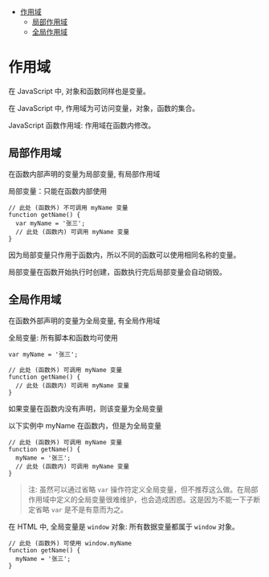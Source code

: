 <!--
 * @Description: 作用域
 * @Author: shenxh
 * @Date: 2021-12-23 16:33:29
 * @LastEditors: shenxh
 * @LastEditTime: 2021-12-23 19:43:02
-->

- [作用域](#作用域)
  - [局部作用域](#局部作用域)
  - [全局作用域](#全局作用域)

# 作用域
在 JavaScript 中, 对象和函数同样也是变量。

在 JavaScript 中, 作用域为可访问变量，对象，函数的集合。

JavaScript 函数作用域: 作用域在函数内修改。

## 局部作用域
在函数内部声明的变量为局部变量, 有局部作用域

局部变量：只能在函数内部使用

```
// 此处 (函数外) 不可调用 myName 变量
function getName() {
  var myName = '张三';
  // 此处 (函数内) 可调用 myName 变量
}
```

因为局部变量只作用于函数内，所以不同的函数可以使用相同名称的变量。

局部变量在函数开始执行时创建，函数执行完后局部变量会自动销毁。

## 全局作用域
在函数外部声明的变量为全局变量, 有全局作用域

全局变量: 所有脚本和函数均可使用

```
var myName = '张三';

// 此处 (函数外) 可调用 myName 变量
function getName() {
  // 此处 (函数内) 可调用 myName 变量
}
```

如果变量在函数内没有声明，则该变量为全局变量

以下实例中 myName 在函数内，但是为全局变量

```
// 此处 (函数外) 可调用 myName 变量
function getName() {
  myName = '张三';
  // 此处 (函数内) 可调用 myName 变量
}
```

> 注: 虽然可以通过省略 `var` 操作符定义全局变量，但不推荐这么做。在局部作用域中定义的全局变量很难维护，也会造成困惑。这是因为不能一下子断定省略 `var` 是不是有意而为之。

在 HTML 中, 全局变量是 `window` 对象: 所有数据变量都属于 `window` 对象。

```
// 此处 (函数外) 可使用 window.myName
function getName() {
  myName = '张三';
}
```
